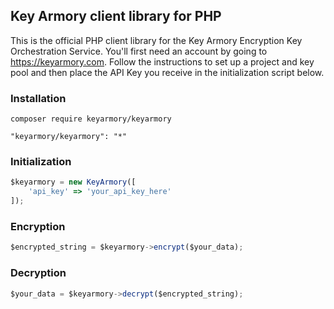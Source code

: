## Key Armory client library for PHP

This is the official PHP client library for the Key Armory Encryption Key Orchestration Service. You'll first need an account by going to https://keyarmory.com. Follow the instructions to set up a project and key pool and then place the API Key you receive in the initialization script below.

### Installation
```
composer require keyarmory/keyarmory
```
```
"keyarmory/keyarmory": "*"
```

### Initialization
```js
$keyarmory = new KeyArmory([
    'api_key' => 'your_api_key_here'
]);
```

### Encryption
```js
$encrypted_string = $keyarmory->encrypt($your_data);
```

### Decryption
```js
$your_data = $keyarmory->decrypt($encrypted_string);
```
